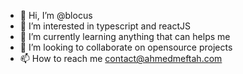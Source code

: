 - 👋 Hi, I’m @blocus
- 👀 I’m interested in typescript and reactJS
- 🌱 I’m currently learning anything that can helps me
- 💞️ I’m looking to collaborate on opensource projects
- 📫 How to reach me contact@ahmedmeftah.com

<!---
blocus/blocus is a ✨ special ✨ repository because its `README.md` (this file) appears on your GitHub profile.
You can click the Preview link to take a look at your changes.
--->

